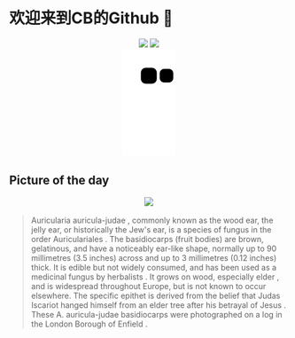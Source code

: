 
# 欢迎来到CB的Github 👋

<div align="center">
  <img height="137px" src="https://github-readme-stats.vercel.app/api?username=SuperCB&show_icons=true&theme=radical" />
  <img height="137px" src="https://github-readme-stats.vercel.app/api/top-langs/?username=SuperCB&hide_title=true&hide_border=true&layout=compact&langs_count=6&text_color=000&icon_color=fff" />
</div>


<div align="center">
    <img src="./contribution-snake/github-contribution-grid-snake.svg" />
</div>



## Picture of the day
<div align="center">
  <img width=400px src="https://upload.wikimedia.org/wikipedia/commons/thumb/2/21/Jelly_Ear%2C_Auricularia_auricula-judae%2C_UK_2.jpg/960px-Jelly_Ear%2C_Auricularia_auricula-judae%2C_UK_2.jpg" />
</div>

>Auricularia auricula-judae , commonly known as the wood ear, the jelly ear, or historically the Jew's ear, is a species of  fungus  in the order  Auriculariales . The  basidiocarps  (fruit bodies) are brown, gelatinous, and have a noticeably ear-like shape, normally up to 90 millimetres (3.5 inches) across and up to 3 millimetres (0.12 inches) thick. It is edible but not widely consumed, and has been used as a  medicinal fungus  by  herbalists . It grows on wood, especially  elder , and is widespread throughout Europe, but is not known to occur elsewhere. The specific epithet is derived from the belief that  Judas Iscariot  hanged himself from an elder tree after  his betrayal of Jesus . These  A. auricula-judae  basidiocarps were photographed on a log in the  London Borough of Enfield .



